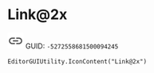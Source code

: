 # Link@2x
![](/img/Link@2x.png)
GUID: `-5272558681500094245`
```
EditorGUIUtility.IconContent("Link@2x")
```
